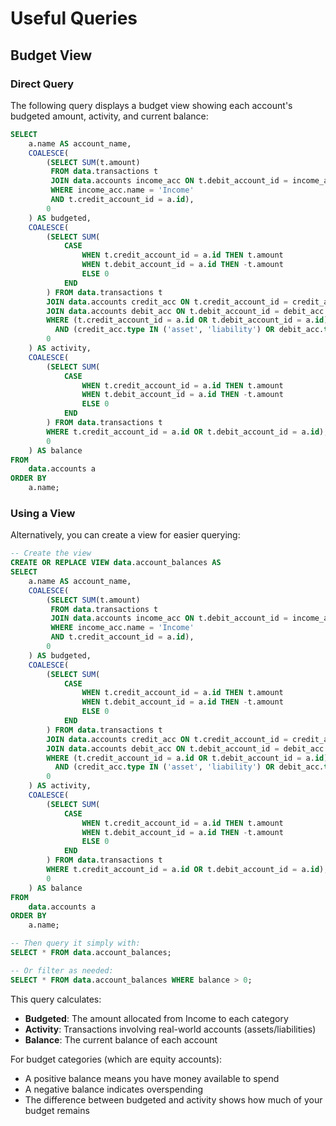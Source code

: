 # Useful Queries

## Budget View

### Direct Query

The following query displays a budget view showing each account's budgeted amount, activity, and current balance:

```sql
SELECT 
    a.name AS account_name,
    COALESCE(
        (SELECT SUM(t.amount)
         FROM data.transactions t
         JOIN data.accounts income_acc ON t.debit_account_id = income_acc.id
         WHERE income_acc.name = 'Income'
         AND t.credit_account_id = a.id),
        0
    ) AS budgeted,
    COALESCE(
        (SELECT SUM(
            CASE 
                WHEN t.credit_account_id = a.id THEN t.amount 
                WHEN t.debit_account_id = a.id THEN -t.amount 
                ELSE 0 
            END
        ) FROM data.transactions t
        JOIN data.accounts credit_acc ON t.credit_account_id = credit_acc.id
        JOIN data.accounts debit_acc ON t.debit_account_id = debit_acc.id
        WHERE (t.credit_account_id = a.id OR t.debit_account_id = a.id)
          AND (credit_acc.type IN ('asset', 'liability') OR debit_acc.type IN ('asset', 'liability'))),
        0
    ) AS activity,
    COALESCE(
        (SELECT SUM(
            CASE 
                WHEN t.credit_account_id = a.id THEN t.amount 
                WHEN t.debit_account_id = a.id THEN -t.amount 
                ELSE 0 
            END
        ) FROM data.transactions t
        WHERE t.credit_account_id = a.id OR t.debit_account_id = a.id),
        0
    ) AS balance
FROM 
    data.accounts a
ORDER BY 
    a.name;
```

### Using a View

Alternatively, you can create a view for easier querying:

```sql
-- Create the view
CREATE OR REPLACE VIEW data.account_balances AS
SELECT 
    a.name AS account_name,
    COALESCE(
        (SELECT SUM(t.amount)
         FROM data.transactions t
         JOIN data.accounts income_acc ON t.debit_account_id = income_acc.id
         WHERE income_acc.name = 'Income'
         AND t.credit_account_id = a.id),
        0
    ) AS budgeted,
    COALESCE(
        (SELECT SUM(
            CASE 
                WHEN t.credit_account_id = a.id THEN t.amount 
                WHEN t.debit_account_id = a.id THEN -t.amount 
                ELSE 0 
            END
        ) FROM data.transactions t
        JOIN data.accounts credit_acc ON t.credit_account_id = credit_acc.id
        JOIN data.accounts debit_acc ON t.debit_account_id = debit_acc.id
        WHERE (t.credit_account_id = a.id OR t.debit_account_id = a.id)
          AND (credit_acc.type IN ('asset', 'liability') OR debit_acc.type IN ('asset', 'liability'))),
        0
    ) AS activity,
    COALESCE(
        (SELECT SUM(
            CASE 
                WHEN t.credit_account_id = a.id THEN t.amount 
                WHEN t.debit_account_id = a.id THEN -t.amount 
                ELSE 0 
            END
        ) FROM data.transactions t
        WHERE t.credit_account_id = a.id OR t.debit_account_id = a.id),
        0
    ) AS balance
FROM 
    data.accounts a
ORDER BY 
    a.name;

-- Then query it simply with:
SELECT * FROM data.account_balances;

-- Or filter as needed:
SELECT * FROM data.account_balances WHERE balance > 0;
```

This query calculates:
- **Budgeted**: The amount allocated from Income to each category
- **Activity**: Transactions involving real-world accounts (assets/liabilities)
- **Balance**: The current balance of each account

For budget categories (which are equity accounts):
- A positive balance means you have money available to spend
- A negative balance indicates overspending
- The difference between budgeted and activity shows how much of your budget remains

